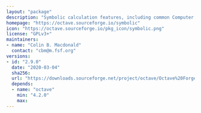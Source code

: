 ```yaml
---
layout: "package"
description: "Symbolic calculation features, including common Computer Algebra System tools such as algebraic operations, calculus, equation solving, Fourier and Laplace transforms, variable precision arithmetic and other features. Compatibility with other symbolic toolboxes is intended."
homepage: "https://octave.sourceforge.io/symbolic"
icon: "https://octave.sourceforge.io/pkg_icon/symbolic.png"
license: "GPLv3+"
maintainers:
- name: "Colin B. Macdonald"
  contact: "cbm@m.fsf.org"
versions:
- id: "2.9.0"
  date: "2020-03-04"
  sha256:
  url: "https://downloads.sourceforge.net/project/octave/Octave%20Forge%20Packages/Individual%20Package%20Releases/symbolic-2.9.0.tar.gz"
  depends:
  - name: "octave"
    min: "4.2.0"
    max:
---
```

